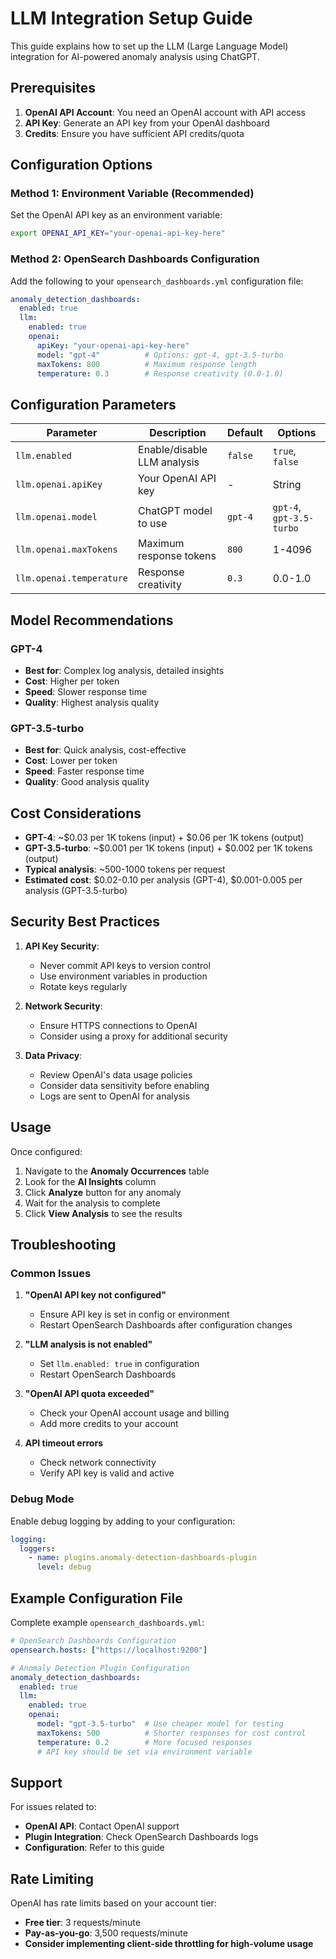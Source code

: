 # LLM Integration Setup Guide

This guide explains how to set up the LLM (Large Language Model) integration for AI-powered anomaly analysis using ChatGPT.

## Prerequisites

1. **OpenAI API Account**: You need an OpenAI account with API access
2. **API Key**: Generate an API key from your OpenAI dashboard
3. **Credits**: Ensure you have sufficient API credits/quota

## Configuration Options

### Method 1: Environment Variable (Recommended)

Set the OpenAI API key as an environment variable:

```bash
export OPENAI_API_KEY="your-openai-api-key-here"
```

### Method 2: OpenSearch Dashboards Configuration

Add the following to your `opensearch_dashboards.yml` configuration file:

```yaml
anomaly_detection_dashboards:
  enabled: true
  llm:
    enabled: true
    openai:
      apiKey: "your-openai-api-key-here"
      model: "gpt-4"          # Options: gpt-4, gpt-3.5-turbo
      maxTokens: 800          # Maximum response length
      temperature: 0.3        # Response creativity (0.0-1.0)
```

## Configuration Parameters

| Parameter | Description | Default | Options |
|-----------|-------------|---------|---------|
| `llm.enabled` | Enable/disable LLM analysis | `false` | `true`, `false` |
| `llm.openai.apiKey` | Your OpenAI API key | - | String |
| `llm.openai.model` | ChatGPT model to use | `gpt-4` | `gpt-4`, `gpt-3.5-turbo` |
| `llm.openai.maxTokens` | Maximum response tokens | `800` | 1-4096 |
| `llm.openai.temperature` | Response creativity | `0.3` | 0.0-1.0 |

## Model Recommendations

### GPT-4
- **Best for**: Complex log analysis, detailed insights
- **Cost**: Higher per token
- **Speed**: Slower response time
- **Quality**: Highest analysis quality

### GPT-3.5-turbo
- **Best for**: Quick analysis, cost-effective
- **Cost**: Lower per token
- **Speed**: Faster response time
- **Quality**: Good analysis quality

## Cost Considerations

- **GPT-4**: ~$0.03 per 1K tokens (input) + $0.06 per 1K tokens (output)
- **GPT-3.5-turbo**: ~$0.001 per 1K tokens (input) + $0.002 per 1K tokens (output)
- **Typical analysis**: ~500-1000 tokens per request
- **Estimated cost**: $0.02-0.10 per analysis (GPT-4), $0.001-0.005 per analysis (GPT-3.5-turbo)

## Security Best Practices

1. **API Key Security**:
   - Never commit API keys to version control
   - Use environment variables in production
   - Rotate keys regularly

2. **Network Security**:
   - Ensure HTTPS connections to OpenAI
   - Consider using a proxy for additional security

3. **Data Privacy**:
   - Review OpenAI's data usage policies
   - Consider data sensitivity before enabling
   - Logs are sent to OpenAI for analysis

## Usage

Once configured:

1. Navigate to the **Anomaly Occurrences** table
2. Look for the **AI Insights** column
3. Click **Analyze** button for any anomaly
4. Wait for the analysis to complete
5. Click **View Analysis** to see the results

## Troubleshooting

### Common Issues

1. **"OpenAI API key not configured"**
   - Ensure API key is set in config or environment
   - Restart OpenSearch Dashboards after configuration changes

2. **"LLM analysis is not enabled"**
   - Set `llm.enabled: true` in configuration
   - Restart OpenSearch Dashboards

3. **"OpenAI API quota exceeded"**
   - Check your OpenAI account usage and billing
   - Add more credits to your account

4. **API timeout errors**
   - Check network connectivity
   - Verify API key is valid and active

### Debug Mode

Enable debug logging by adding to your configuration:

```yaml
logging:
  loggers:
    - name: plugins.anomaly-detection-dashboards-plugin
      level: debug
```

## Example Configuration File

Complete example `opensearch_dashboards.yml`:

```yaml
# OpenSearch Dashboards Configuration
opensearch.hosts: ["https://localhost:9200"]

# Anomaly Detection Plugin Configuration
anomaly_detection_dashboards:
  enabled: true
  llm:
    enabled: true
    openai:
      model: "gpt-3.5-turbo"  # Use cheaper model for testing
      maxTokens: 500          # Shorter responses for cost control
      temperature: 0.2        # More focused responses
      # API key should be set via environment variable
```

## Support

For issues related to:
- **OpenAI API**: Contact OpenAI support
- **Plugin Integration**: Check OpenSearch Dashboards logs
- **Configuration**: Refer to this guide

## Rate Limiting

OpenAI has rate limits based on your account tier:
- **Free tier**: 3 requests/minute
- **Pay-as-you-go**: 3,500 requests/minute
- **Consider implementing client-side throttling for high-volume usage**

